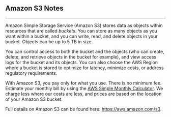 ## Amazon S3 Notes

------

Amazon Simple Storage Service (Amazon S3) stores data as objects within resources that are called *buckets*. You can store as many objects as you want within a bucket, and you can write, read, and delete objects in your bucket. Objects can be up to 5 TB in size.

You can control access to both the bucket and the objects (who can create, delete, and retrieve objects in the bucket for example), and view access logs for the bucket and its objects. You can also choose the AWS Region where a bucket is stored to optimize for latency, minimize costs, or address regulatory requirements.

With Amazon S3, you pay only for what you use. There is no minimum fee. Estimate your monthly bill by using the [AWS Simple Monthly Calculator](https://calculator.s3.amazonaws.com/index.html). We charge less where our costs are less, and prices are based on the location of your Amazon S3 bucket.

Full details on Amazon S3 can be found here: https://aws.amazon.com/s3.
